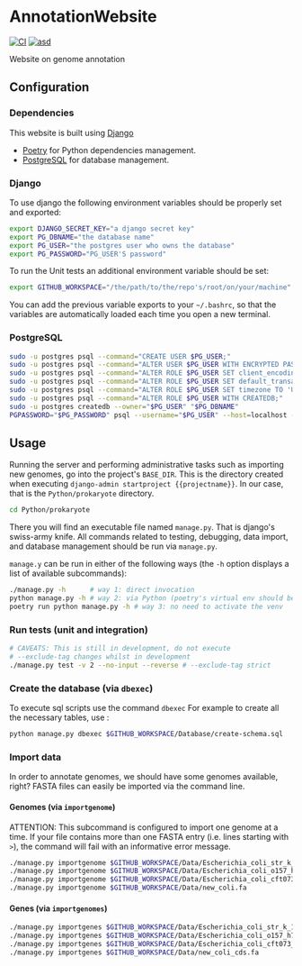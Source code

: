 # AnnotationWebsite

[![CI](https://github.com/MR-biosoft/AnnotationWebsite/actions/workflows/main.yml/badge.svg?branch=main)](https://github.com/MR-biosoft/AnnotationWebsite/actions/workflows/main.yml)
[![asd](https://github.com/MR-biosoft/AnnotationWebsite/actions/workflows/database.yml/badge.svg?branch=main)](https://github.com/MR-biosoft/AnnotationWebsite/actions/workflows/database.yml)

Website on genome annotation

## Configuration

### Dependencies

This website is built using [Django](https://www.djangoproject.com/)

* [Poetry](https://python-poetry.org/) for Python dependencies management.
* [PostgreSQL](https://www.postgresql.org/) for database management.


### Django

To use django the following environment variables should be properly set and exported:
```bash
export DJANGO_SECRET_KEY="a django secret key"
export PG_DBNAME="the database name"
export PG_USER="the postgres user who owns the database"
export PG_PASSWORD="PG_USER'S password"
```

To run the Unit tests an additional environment variable should be set:
<!-- https://docs.python.org/3.8/library/unittest.html -->
```bash
export GITHUB_WORKSPACE="/the/path/to/the/repo's/root/on/your/machine"
``` 

You can add the previous variable exports to your `~/.bashrc`, so
that the variables are automatically loaded each time you open a new terminal.

### PostgreSQL

```bash
sudo -u postgres psql --command="CREATE USER $PG_USER;"
sudo -u postgres psql --command="ALTER USER $PG_USER WITH ENCRYPTED PASSWORD '$PG_PASSWORD';"
sudo -u postgres psql --command="ALTER ROLE $PG_USER SET client_encoding TO 'utf8';"
sudo -u postgres psql --command="ALTER ROLE $PG_USER SET default_transaction_isolation TO 'read committed';"
sudo -u postgres psql --command="ALTER ROLE $PG_USER SET timezone TO 'UTC';"
sudo -u postgres psql --command="ALTER ROLE $PG_USER WITH CREATEDB;"
sudo -u postgres createdb --owner="$PG_USER" "$PG_DBNAME"
PGPASSWORD="$PG_PASSWORD" psql --username="$PG_USER" --host=localhost --list
```

## Usage

Running the server and performing administrative tasks such as 
importing new genomes, go into the project's `BASE_DIR`. 
This is the directory created when executing 
`django-admin startproject {{projectname}}`. In our case, that 
is the `Python/prokaryote` directory.

```bash
cd Python/prokaryote
```

There you will find an executable file named `manage.py`. 
That is django's swiss-army knife. All commands related to testing,
debugging, data import, and database management should be run via
`manage.py`.

`manage.y` can be run in either of the following ways (the `-h` option displays a list of available subcommands):
```bash
./manage.py -h      # way 1: direct invocation
python manage.py -h # way 2: via Python (poetry's virtual env should be activated)
poetry run python manage.py -h # way 3: no need to activate the venv
```

### Run tests (unit and integration)

```bash
# CAVEATS: This is still in development, do not execute
# --exclude-tag changes whilst in development
./manage.py test -v 2 --no-input --reverse # --exclude-tag strict 
```

### Create the database (via `dbexec`)
To execute sql scripts use the command `dbexec`
For example to create all the necessary tables, use : 

```bash
python manage.py dbexec $GITHUB_WORKSPACE/Database/create-schema.sql  
```

### Import data
In order to annotate genomes, we should have some genomes available, right? FASTA files can easily be imported via the command line.

#### Genomes (via `importgenome`)
ATTENTION: This subcommand is configured to import one genome at a time. If your file contains more than one FASTA entry 
(i.e. lines starting with `>`), the command will fail with an informative error message.

```bash
./manage.py importgenome $GITHUB_WORKSPACE/Data/Escherichia_coli_str_k_12_substr_mg1655.fa --specie "Escherichia coli" --strain k12
./manage.py importgenome $GITHUB_WORKSPACE/Data/Escherichia_coli_o157_h7_str_edl933.fa --specie "Escherichia coli" --strain edl933
./manage.py importgenome $GITHUB_WORKSPACE/Data/Escherichia_coli_cft073.fa --specie "Escherichia coli" --strain cft073
./manage.py importgenome $GITHUB_WORKSPACE/Data/new_coli.fa
```

#### Genes (via `importgenomes`)
```bash
./manage.py importgenes $GITHUB_WORKSPACE/Data/Escherichia_coli_str_k_12_substr_mg1655_cds.fa
./manage.py importgenes $GITHUB_WORKSPACE/Data/Escherichia_coli_o157_h7_str_edl933_cds.fa
./manage.py importgenes $GITHUB_WORKSPACE/Data/Escherichia_coli_cft073_cds.fa
./manage.py importgenes $GITHUB_WORKSPACE/Data/new_coli_cds.fa

```
